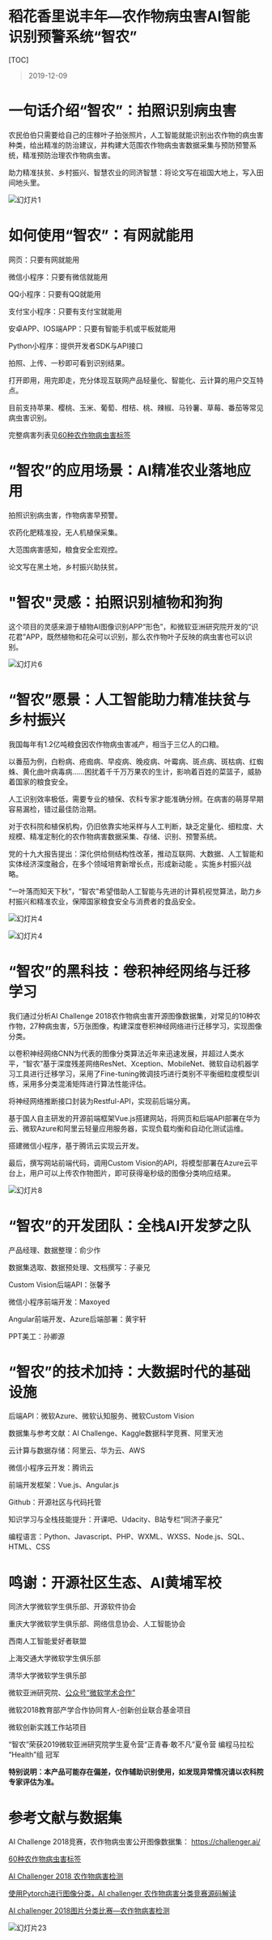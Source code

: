 # 稻花香里说丰年—农作物病虫害AI智能识别预警系统“智农”

[TOC]

> 2019-12-09

# 一句话介绍“智农”：拍照识别病虫害

农民伯伯只需要给自己的庄稼叶子拍张照片，人工智能就能识别出农作物的病虫害种类，给出精准的防治建议，并构建大范围农作物病虫害数据采集与预防预警系统，精准预防治理农作物病虫害。

助力精准扶贫、乡村振兴、智慧农业的同济智慧：将论文写在祖国大地上，写入田间地头里。

![幻灯片1](img\幻灯片1.PNG)

# 如何使用“智农”：有网就能用

网页：只要有网就能用

微信小程序：只要有微信就能用

QQ小程序：只要有QQ就能用

支付宝小程序：只要有支付宝就能用

安卓APP、IOS端APP：只要有智能手机或平板就能用

Python小程序：提供开发者SDK与API接口

拍照、上传、一秒即可看到识别结果。

打开即用，用完即走，充分体现互联网产品轻量化、智能化、云计算的用户交互特点。

目前支持苹果、樱桃、玉米、葡萄、柑桔、桃、辣椒、马铃薯、草莓、番茄等常见病虫害识别。

完整病害列表见[60种农作物病虫害标签]( https://github.com/xungeer29/AI-Challenger-Plant-Disease-Recognition/blob/master/README.md )

# “智农”的应用场景：AI精准农业落地应用

拍照识别病虫害，作物病害早预警。

农药化肥精准投，无人机植保采集。

大范围病害感知，粮食安全宏观控。

论文写在黑土地，乡村振兴助扶贫。

# "智农"灵感：拍照识别植物和狗狗

这个项目的灵感来源于植物AI图像识别APP“形色”，和微软亚洲研究院开发的“识花君”APP，既然植物和花朵可以识别，那么农作物叶子反映的病虫害也可以识别。

![幻灯片6](img\幻灯片6.PNG)

# “智农”愿景：人工智能助力精准扶贫与乡村振兴

我国每年有1.2亿吨粮食因农作物病虫害减产，相当于三亿人的口粮。

以番茄为例，白粉病、疮痂病、早疫病、晚疫病、叶霉病、斑点病、斑枯病、红蜘蛛、黄化曲叶病毒病……困扰着千千万万果农的生计，影响着百姓的菜篮子，威胁着国家的粮食安全。

人工识别效率极低，需要专业的植保、农科专家才能准确分辨。在病害的萌芽早期容易漏检，错过最佳防治期。

对于农科院和植保机构，仍旧依靠实地采样与人工判断，缺乏定量化、细粒度、大规模、精准定制化的农作物病害数据采集、存储、识别、预警系统。

党的十九大报告提出：深化供给侧结构性改革，推动互联网、大数据、人工智能和实体经济深度融合，在多个领域培育新增长点，形成新动能 。实施乡村振兴战略。

“一叶落而知天下秋”，“智农”希望借助人工智能与先进的计算机视觉算法，助力乡村振兴和精准农业，保障国家粮食安全与消费者的食品安全。

![幻灯片4](img\22.PNG)

![幻灯片4](img\幻灯片4.PNG)

# “智农”的黑科技：卷积神经网络与迁移学习

我们通过分析AI Challenge 2018农作物病虫害开源图像数据集，对常见的10种农作物，27种病虫害，5万张图像，构建深度卷积神经网络进行迁移学习，实现图像分类。

以卷积神经网络CNN为代表的图像分类算法近年来迅速发展，并超过人类水平，“智农”基于深度残差网络ResNet、Xception、MobileNet、微软自动机器学习工具进行迁移学习，采用了Fine-tuning微调技巧进行类别不平衡细粒度模型训练，采用多分类混淆矩阵进行算法性能评估。

将神经网络推断接口封装为Restful-API，实现前后端分离。

基于国人自主研发的开源前端框架Vue.js搭建网站，将网页和后端API部署在华为云、微软Azure和阿里云轻量应用服务器，实现负载均衡和自动化测试运维。

搭建微信小程序，基于腾讯云实现云开发。

最后，撰写网站前端代码，调用Custom Vision的API，将模型部署在Azure云平台上，用户可以上传农作物图片，即可获得毫秒级的图像分类响应结果。

![幻灯片8](img\幻灯片8.PNG)

# “智农”的开发团队：全栈AI开发梦之队

产品经理、数据整理：俞少作

数据集选取、数据预处理、文档撰写：子豪兄

Custom Vision后端API：张馨予

微信小程序前端开发：Maxoyed

Angular前端开发、Azure后端部署：黄宇轩

PPT美工：孙卿源

# “智农”的技术加持：大数据时代的基础设施

后端API：微软Azure、微软认知服务、微软Custom Vision

数据集与参考文献：AI Challenge、Kaggle数据科学竞赛、阿里天池

云计算与数据存储：阿里云、华为云、AWS

微信小程序云开发：腾讯云

前端开发框架：Vue.js、Angular.js

Github：开源社区与代码托管

知识学习与全栈技能提升：开课吧、Udacity、B站专栏“同济子豪兄”

编程语言：Python、Javascript、PHP、WXML、WXSS、Node.js、SQL、HTML、CSS

# 鸣谢：开源社区生态、AI黄埔军校

同济大学微软学生俱乐部、开源软件协会

重庆大学微软学生俱乐部、网络信息协会、人工智能协会

西南人工智能爱好者联盟

上海交通大学微软学生俱乐部

清华大学微软学生俱乐部

微软亚洲研究院、[公众号“微软学术合作”]( https://mp.weixin.qq.com/s?__biz=MzA4NzIyMDY0OA==&mid=2655393914&idx=1&sn=856eab64e998ca462810bca01e06effa&chksm=8b8e70bdbcf9f9ab538957946f52aa8f93c0802c300313f344c2200db04000547c8260cd2554&mpshare=1&scene=1&srcid=&sharer_sharetime=1575865576495&sharer_shareid=6769749247f3ee14ae2412c37799a914&key=0a80781bf411d28237bf6285a8dfff76b97d2b22873ab04394fc864d46461011a4759c057533639df2a286a63445992479a856acc202c87d95bcb16343f3c4bbfcf22167814dc01f784f707bd0de41b9&ascene=1&uin=MTY2ODQ4NTUyMQ%3D%3D&devicetype=Windows+10&version=62060833&lang=zh_CN&exportkey=Afy8zfGs8zOfhCom5Yqsny4%3D&pass_ticket=c7E76EHbxhu7RazSiAdfyXktjLuNC1AX0kPSggHBld2MGuG1mFDkaGq%2BduQ4lDHm )

微软2018教育部产学合作协同育人-创新创业联合基金项目

微软创新实践工作站项目

“智农”荣获2019微软亚洲研究院学生夏令营“正青春·敢不凡”夏令营 编程马拉松 “Health”组 冠军



**特别说明：本产品可能存在偏差，仅作辅助识别使用，如发现异常情况请以农科院专家评估为准。**

# 参考文献与数据集

AI Challenge 2018竞赛，农作物病虫害公开图像数据集： https://challenger.ai/ 

[60种农作物病虫害标签]( https://github.com/xungeer29/AI-Challenger-Plant-Disease-Recognition/blob/master/README.md )

[AI Challenger 2018 农作物病害检测]( https://ruby.ctolib.com/article/comments/104113 )

[使用Pytorch进行图像分类，AI challenger 农作物病害分类竞赛源码解读](https://www.cnblogs.com/ywheunji/p/10118708.html)

[AI challenger 2018图片分类比赛—农作物病害检测]( https://blog.csdn.net/JinbaoSite/article/details/85037445 )

![幻灯片23](img\幻灯片23.PNG)